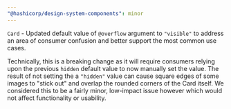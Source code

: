 ```yaml
---
"@hashicorp/design-system-components": minor
---
```


`Card` - Updated default value of `@overflow` argument to `"visible"` to address an area of consumer confusion and better support the most common use cases. 

Technically, this is a breaking change as it will require consumers relying upon the previous `hidden` default value to now manually set the value. The result of not setting the a `"hidden"` value can cause square edges of some images to "stick out" and overlap the rounded corners of the Card itself. We considered this to be a fairly minor, low-impact issue however which would not affect functionality or usability.
